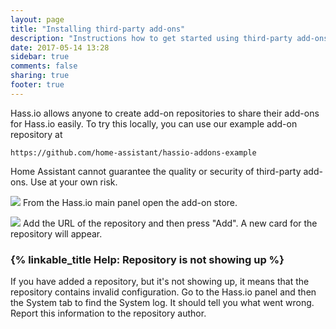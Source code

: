 ```yaml
---
layout: page
title: "Installing third-party add-ons"
description: "Instructions how to get started using third-party add-ons."
date: 2017-05-14 13:28
sidebar: true
comments: false
sharing: true
footer: true
---
```


Hass.io allows anyone to create add-on repositories to share their add-ons for Hass.io easily. To try this locally, you can use our example add-on repository at

```text
https://github.com/home-assistant/hassio-addons-example
```

<p class='note warning'>
Home Assistant cannot guarantee the quality or security of third-party add-ons. Use at your own risk.
</p>

<p class='img'>
<img src='/images/hassio/screenshots/main_panel_addon_store.png' />
From the Hass.io main panel open the add-on store.
</p>

<p class='img'>
<img src='/images/hassio/screenshots/adding_repositories.png' />
Add the URL of the repository and then press "Add". A new card for the repository will appear.
</p>

### {% linkable_title Help: Repository is not showing up %}

If you have added a repository, but it's not showing up, it means that the repository contains invalid configuration. Go to the Hass.io panel and then the System tab to find the System log. It should tell you what went wrong. Report this information to the repository author.
